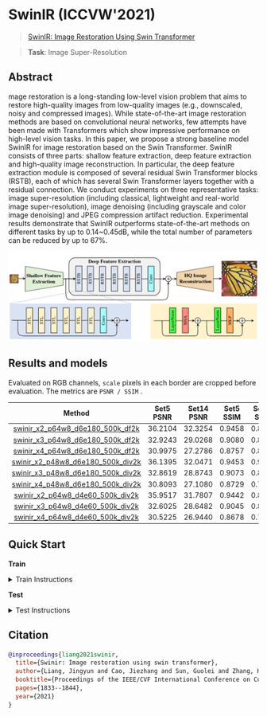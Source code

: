 # SwinIR (ICCVW'2021)

> [SwinIR: Image Restoration Using Swin Transformer](https://arxiv.org/abs/2108.10257)

> **Task**: Image Super-Resolution

<!-- [ALGORITHM] -->

## Abstract

<!-- [ABSTRACT] -->

mage restoration is a long-standing low-level vision problem that aims to restore high-quality images from low-quality images (e.g., downscaled, noisy and compressed images). While state-of-the-art image restoration methods are based on convolutional neural networks, few attempts have been made with Transformers which show impressive performance on high-level vision tasks. In this paper, we propose a strong baseline model SwinIR for image restoration based on the Swin Transformer. SwinIR consists of three parts: shallow feature extraction, deep feature extraction and high-quality image reconstruction. In particular, the deep feature extraction module is composed of several residual Swin Transformer blocks (RSTB), each of which has several Swin Transformer layers together with a residual connection. We conduct experiments on three representative tasks: image super-resolution (including classical, lightweight and real-world image super-resolution), image denoising (including grayscale and color image denoising) and JPEG compression artifact reduction. Experimental results demonstrate that SwinIR outperforms state-of-the-art methods on different tasks by up to 0.14~0.45dB, while the total number of parameters can be reduced by up to 67%.

<!-- [IMAGE] -->

<div align=center >
 <img src="SwinIR_archi.png" width="800"/>
</div >

## Results and models

Evaluated on RGB channels, `scale` pixels in each border are cropped before evaluation.
The metrics are `PSNR / SSIM` .

|                                    Method                                    | Set5 PSNR | Set14 PSNR | Set5 SSIM | Set14 SSIM | GPU Info |                                    Download                                    |
| :--------------------------------------------------------------------------: | :-------: | :--------: | :-------: | :--------: | :------: | :----------------------------------------------------------------------------: |
| [swinir_x2_p64w8_d6e180_500k_df2k](/configs/swinir/swinir_x2_p64w8_d6e180_500k_df2k.py) |  36.2104  |  32.3254   |  0.9458   |   0.8997   |    1     | [model](https://drive.google.com/file/d/1Uw1QtPKnBvFalgx8sC-moFmTLCBtfbqM/view?usp=share_link) \\ |
| [swinir_x3_p64w8_d6e180_500k_df2k](/configs/swinir/swinir_x3_p64w8_d6e180_500k_df2k.py) |  32.9243  |  29.0268   |  0.9080   |   0.8212   |    1     | [model](https://drive.google.com/file/d/13VOC_15bH4OcfqLX3TYa3NwoTSADKH9b/view?usp=share_link) \\ |
| [swinir_x4_p64w8_d6e180_500k_df2k](/configs/swinir/swinir_x4_p64w8_d6e180_500k_df2k.py) |  30.9975  |  27.2786   |  0.8757   |   0.8973   |    1     | [model](https://drive.google.com/file/d/12IXYTR_3UebYbTqR9wumBEv5AlL6Qyr9/view?usp=share_link) \\ |
| [swinir_x2_p48w8_d6e180_500k_div2k](/configs/swinir/swinir_x2_p48w8_d6e180_500k_div2k.py) |  36.1395  |  32.0471   |  0.9453   |   0.9398   |    1     | [model](https://drive.google.com/file/d/1NwpDavsYKNcVptQyUrCzFp2ArAtBV6a2/view?usp=share_link) \\ |
| [swinir_x3_p48w8_d6e180_500k_div2k](/configs/swinir/swinir_x3_p48w8_d6e180_500k_div2k.py) |  32.8619  |  28.8743   |  0.9073   |   0.8178   |    1     | [model](https://drive.google.com/file/d/11fn_CkgaYl-flzaeJeapKa0d17RwPNQ9/view?usp=share_link) \\ |
| [swinir_x4_p48w8_d6e180_500k_div2k](/configs/swinir/swinir_x4_p48w8_d6e180_500k_div2k.py) |  30.8093  |  27.1080   |  0.8729   |   0.7540   |    1     | [model](https://drive.google.com/file/d/1KWaJ3X6ZrXJZ37jHczdjRTcElQ_sPTpP/view?usp=share_link) \\ |
| [swinir_x2_p64w8_d4e60_500k_div2k](/configs/swinir/swinir_x2_p64w8_d4e60_500k_div2k.py) |  35.9517  |  31.7807   |  0.9442   |   0.8948   |    1     | [model](https://drive.google.com/file/d/13dDwSMxjBpZZiXlgKHH9onkxzLUKZ0LX/view?usp=share_link) \\ |
| [swinir_x3_p64w8_d4e60_500k_div2k](/configs/swinir/swinir_x3_p64w8_d4e60_500k_div2k.py) |  32.6025  |  28.6482   |  0.9045   |   0.8136   |    1     | [model](https://drive.google.com/file/d/1Jj0Mdyd2sbaaredwNxVtp0zraHr_EgCN/view?usp=share_link) \\ |
| [swinir_x4_p64w8_d4e60_500k_div2k](/configs/swinir/swinir_x4_p64w8_d4e60_500k_div2k.py) |  30.5225  |  26.9440   |  0.8678   |   0.7484   |    1     | [model](https://drive.google.com/file/d/1hf-Bod4nAo13dRgyHKYiAi260a1sYCT8/view?usp=share_link) \\ |

## Quick Start

**Train**

<details>
<summary>Train Instructions</summary>

You can use the following commands to train a model with cpu or single/multiple GPUs.

```shell
# cpu train
# 001 Classical Image Super-Resolution (middle size)
# (setting1: when model is trained on DIV2K and with training_patch_size=48)
CUDA_VISIBLE_DEVICES=-1 python tools/train.py configs/swinir/swinir_x2_p48w8_d6e180_500k_div2k.py
CUDA_VISIBLE_DEVICES=-1 python tools/train.py configs/swinir/swinir_x3_p48w8_d6e180_500k_div2k.py
CUDA_VISIBLE_DEVICES=-1 python tools/train.py configs/swinir/swinir_x4_p48w8_d6e180_500k_div2k.py

# (setting2: when model is trained on DIV2K+Flickr2K and with training_patch_size=64)
CUDA_VISIBLE_DEVICES=-1 python tools/train.py configs/swinir/swinir_x2_p64w8_d6e180_500k_df2k.py
CUDA_VISIBLE_DEVICES=-1 python tools/train.py configs/swinir/swinir_x3_p64w8_d6e180_500k_df2k.py
CUDA_VISIBLE_DEVICES=-1 python tools/train.py configs/swinir/swinir_x4_p64w8_d6e180_500k_df2k.py

# 002 Lightweight Image Super-Resolution (small size)
CUDA_VISIBLE_DEVICES=-1 python tools/train.py configs/swinir/swinir_x2_p64w8_d4e60_500k_div2k.py
CUDA_VISIBLE_DEVICES=-1 python tools/train.py configs/swinir/swinir_x3_p64w8_d4e60_500k_div2k.py
CUDA_VISIBLE_DEVICES=-1 python tools/train.py configs/swinir/swinir_x4_p64w8_d4e60_500k_div2k.py


# single-gpu train
# 001 Classical Image Super-Resolution (middle size)
# (setting1: when model is trained on DIV2K and with training_patch_size=48)
python tools/train.py configs/swinir/swinir_x2_p48w8_d6e180_500k_div2k.py
python tools/train.py configs/swinir/swinir_x3_p48w8_d6e180_500k_div2k.py
python tools/train.py configs/swinir/swinir_x4_p48w8_d6e180_500k_div2k.py

# (setting2: when model is trained on DIV2K+Flickr2K and with training_patch_size=64)
python tools/train.py configs/swinir/swinir_x2_p64w8_d6e180_500k_df2k.py
python tools/train.py configs/swinir/swinir_x3_p64w8_d6e180_500k_df2k.py
python tools/train.py configs/swinir/swinir_x4_p64w8_d6e180_500k_df2k.py

# 002 Lightweight Image Super-Resolution (small size)
python tools/train.py configs/swinir/swinir_x2_p64w8_d4e60_500k_div2k.py
python tools/train.py configs/swinir/swinir_x3_p64w8_d4e60_500k_div2k.py
python tools/train.py configs/swinir/swinir_x4_p64w8_d4e60_500k_div2k.py


# multi-gpu train
# 001 Classical Image Super-Resolution (middle size)
# (setting1: when model is trained on DIV2K and with training_patch_size=48)
./tools/dist_train.sh configs/swinir/swinir_x2_p48w8_d6e180_500k_div2k.py 8
./tools/dist_train.sh configs/swinir/swinir_x3_p48w8_d6e180_500k_div2k.py 8
./tools/dist_train.sh configs/swinir/swinir_x4_p48w8_d6e180_500k_div2k.py 8

# (setting2: when model is trained on DIV2K+Flickr2K and with training_patch_size=64)
./tools/dist_train.sh configs/swinir/swinir_x2_p64w8_d6e180_500k_df2k.py 8
./tools/dist_train.sh configs/swinir/swinir_x3_p64w8_d6e180_500k_df2k.py 8
./tools/dist_train.sh configs/swinir/swinir_x4_p64w8_d6e180_500k_df2k.py 8

# 002 Lightweight Image Super-Resolution (small size)
./tools/dist_train.sh configs/swinir/swinir_x2_p64w8_d4e60_500k_div2k.py 8
./tools/dist_train.sh configs/swinir/swinir_x3_p64w8_d4e60_500k_div2k.py 8
./tools/dist_train.sh configs/swinir/swinir_x4_p64w8_d4e60_500k_div2k.py 8
```

For more details, you can refer to **Train a model** part in [train_test.md](/docs/en/user_guides/train_test.md#Train-a-model-in-MMEditing).

</details>

**Test**

<details>
<summary>Test Instructions</summary>

You can use the following commands to test a model with cpu or single/multiple GPUs.

```shell
# cpu test
# 001 Classical Image Super-Resolution (middle size)
# (setting1: when model is trained on DIV2K and with training_patch_size=48)
CUDA_VISIBLE_DEVICES=-1 python tools/test.py configs/swinir/swinir_x2_p48w8_d6e180_500k_div2k.py https://drive.google.com/file/d/1NwpDavsYKNcVptQyUrCzFp2ArAtBV6a2/view?usp=share_link
CUDA_VISIBLE_DEVICES=-1 python tools/test.py configs/swinir/swinir_x3_p48w8_d6e180_500k_div2k.py https://drive.google.com/file/d/11fn_CkgaYl-flzaeJeapKa0d17RwPNQ9/view?usp=share_link
CUDA_VISIBLE_DEVICES=-1 python tools/test.py configs/swinir/swinir_x4_p48w8_d6e180_500k_div2k.py https://drive.google.com/file/d/1KWaJ3X6ZrXJZ37jHczdjRTcElQ_sPTpP/view?usp=share_link

# (setting2: when model is trained on DIV2K+Flickr2K and with training_patch_size=64)
CUDA_VISIBLE_DEVICES=-1 python tools/test.py configs/swinir/swinir_x2_p64w8_d6e180_500k_df2k.py https://drive.google.com/file/d/1Uw1QtPKnBvFalgx8sC-moFmTLCBtfbqM/view?usp=share_link
CUDA_VISIBLE_DEVICES=-1 python tools/test.py configs/swinir/swinir_x3_p64w8_d6e180_500k_df2k.py https://drive.google.com/file/d/13VOC_15bH4OcfqLX3TYa3NwoTSADKH9b/view?usp=share_link
CUDA_VISIBLE_DEVICES=-1 python tools/test.py configs/swinir/swinir_x4_p64w8_d6e180_500k_df2k.py https://drive.google.com/file/d/12IXYTR_3UebYbTqR9wumBEv5AlL6Qyr9/view?usp=share_link

# 002 Lightweight Image Super-Resolution (small size)
CUDA_VISIBLE_DEVICES=-1 python tools/test.py configs/swinir/swinir_x2_p64w8_d4e60_500k_div2k.py https://drive.google.com/file/d/13dDwSMxjBpZZiXlgKHH9onkxzLUKZ0LX/view?usp=share_link
CUDA_VISIBLE_DEVICES=-1 python tools/test.py configs/swinir/swinir_x3_p64w8_d4e60_500k_div2k.py https://drive.google.com/file/d/1Jj0Mdyd2sbaaredwNxVtp0zraHr_EgCN/view?usp=share_link
CUDA_VISIBLE_DEVICES=-1 python tools/test.py configs/swinir/swinir_x4_p64w8_d4e60_500k_div2k.py https://drive.google.com/file/d/1hf-Bod4nAo13dRgyHKYiAi260a1sYCT8/view?usp=share_link


# single-gpu test
# 001 Classical Image Super-Resolution (middle size)
# (setting1: when model is trained on DIV2K and with training_patch_size=48)
python tools/test.py configs/swinir/swinir_x2_p48w8_d6e180_500k_div2k.py https://drive.google.com/file/d/1NwpDavsYKNcVptQyUrCzFp2ArAtBV6a2/view?usp=share_link
python tools/test.py configs/swinir/swinir_x3_p48w8_d6e180_500k_div2k.py https://drive.google.com/file/d/11fn_CkgaYl-flzaeJeapKa0d17RwPNQ9/view?usp=share_link
python tools/test.py configs/swinir/swinir_x4_p48w8_d6e180_500k_div2k.py https://drive.google.com/file/d/1KWaJ3X6ZrXJZ37jHczdjRTcElQ_sPTpP/view?usp=share_link

# (setting2: when model is trained on DIV2K+Flickr2K and with training_patch_size=64)
python tools/test.py configs/swinir/swinir_x2_p64w8_d6e180_500k_df2k.py https://drive.google.com/file/d/1Uw1QtPKnBvFalgx8sC-moFmTLCBtfbqM/view?usp=share_link
python tools/test.py configs/swinir/swinir_x3_p64w8_d6e180_500k_df2k.py https://drive.google.com/file/d/13VOC_15bH4OcfqLX3TYa3NwoTSADKH9b/view?usp=share_link
python tools/test.py configs/swinir/swinir_x4_p64w8_d6e180_500k_df2k.py https://drive.google.com/file/d/12IXYTR_3UebYbTqR9wumBEv5AlL6Qyr9/view?usp=share_link

# 002 Lightweight Image Super-Resolution (small size)
python tools/test.py configs/swinir/swinir_x2_p64w8_d4e60_500k_div2k.py https://drive.google.com/file/d/13dDwSMxjBpZZiXlgKHH9onkxzLUKZ0LX/view?usp=share_link
python tools/test.py configs/swinir/swinir_x3_p64w8_d4e60_500k_div2k.py https://drive.google.com/file/d/1Jj0Mdyd2sbaaredwNxVtp0zraHr_EgCN/view?usp=share_link
python tools/test.py configs/swinir/swinir_x4_p64w8_d4e60_500k_div2k.py https://drive.google.com/file/d/1hf-Bod4nAo13dRgyHKYiAi260a1sYCT8/view?usp=share_link


# multi-gpu test
# 001 Classical Image Super-Resolution (middle size)
# (setting1: when model is trained on DIV2K and with training_patch_size=48)
./tools/dist_test.sh configs/swinir/swinir_x2_p48w8_d6e180_500k_div2k.py https://drive.google.com/file/d/1NwpDavsYKNcVptQyUrCzFp2ArAtBV6a2/view?usp=share_link
./tools/dist_test.sh configs/swinir/swinir_x3_p48w8_d6e180_500k_div2k.py https://drive.google.com/file/d/11fn_CkgaYl-flzaeJeapKa0d17RwPNQ9/view?usp=share_link
./tools/dist_test.sh configs/swinir/swinir_x4_p48w8_d6e180_500k_div2k.py https://drive.google.com/file/d/1KWaJ3X6ZrXJZ37jHczdjRTcElQ_sPTpP/view?usp=share_link

# (setting2: when model is trained on DIV2K+Flickr2K and with training_patch_size=64)
./tools/dist_test.sh configs/swinir/swinir_x2_p64w8_d6e180_500k_df2k.py https://drive.google.com/file/d/1Uw1QtPKnBvFalgx8sC-moFmTLCBtfbqM/view?usp=share_link
./tools/dist_test.sh configs/swinir/swinir_x3_p64w8_d6e180_500k_df2k.py https://drive.google.com/file/d/13VOC_15bH4OcfqLX3TYa3NwoTSADKH9b/view?usp=share_link
./tools/dist_test.sh configs/swinir/swinir_x4_p64w8_d6e180_500k_df2k.py https://drive.google.com/file/d/12IXYTR_3UebYbTqR9wumBEv5AlL6Qyr9/view?usp=share_link

# 002 Lightweight Image Super-Resolution (small size)
./tools/dist_test.sh configs/swinir/swinir_x2_p64w8_d4e60_500k_div2k.py https://drive.google.com/file/d/13dDwSMxjBpZZiXlgKHH9onkxzLUKZ0LX/view?usp=share_link
./tools/dist_test.sh configs/swinir/swinir_x3_p64w8_d4e60_500k_div2k.py https://drive.google.com/file/d/1Jj0Mdyd2sbaaredwNxVtp0zraHr_EgCN/view?usp=share_link
./tools/dist_test.sh configs/swinir/swinir_x4_p64w8_d4e60_500k_div2k.py https://drive.google.com/file/d/1hf-Bod4nAo13dRgyHKYiAi260a1sYCT8/view?usp=share_link
```

For more details, you can refer to **Test a pre-trained model** part in [train_test.md](/docs/en/user_guides/train_test.md#Test-a-pre-trained-model-in-MMEditing).

</details>

## Citation

```bibtex
@inproceedings{liang2021swinir,
  title={Swinir: Image restoration using swin transformer},
  author={Liang, Jingyun and Cao, Jiezhang and Sun, Guolei and Zhang, Kai and Van Gool, Luc and Timofte, Radu},
  booktitle={Proceedings of the IEEE/CVF International Conference on Computer Vision},
  pages={1833--1844},
  year={2021}
}
```
